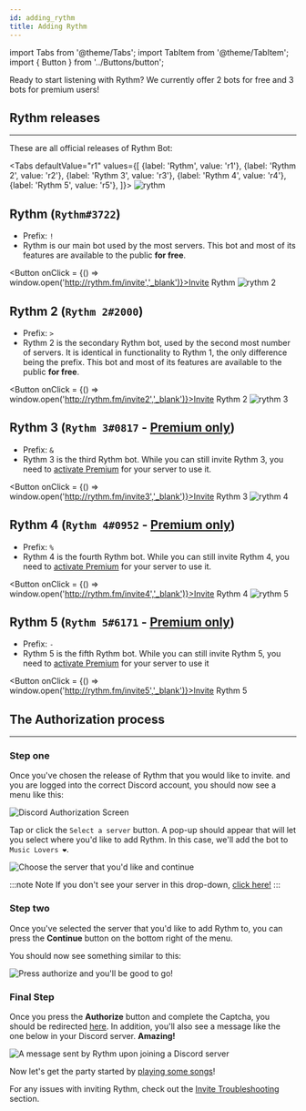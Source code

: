 ```yaml
---
id: adding_rythm
title: Adding Rythm
---
```


import Tabs from '@theme/Tabs';
import TabItem from '@theme/TabItem';
import { Button } from '../Buttons/button';

Ready to start listening with Rythm? We currently offer 2 bots for free and 3 bots for premium users!

## Rythm releases
---
These are all official releases of Rythm Bot:

<Tabs
  defaultValue="r1"
  values={[
    {label: 'Rythm', value: 'r1'},
    {label: 'Rythm 2', value: 'r2'},
    {label: 'Rythm 3', value: 'r3'},
    {label: 'Rythm 4', value: 'r4'},
    {label: 'Rythm 5', value: 'r5'},
  ]}>
  <TabItem value="r1">
    <img src="/docs/img/docs/adding/rythm.png" alt="rythm"/><br/>
    <h2>Rythm (<code>Rythm#3722</code>)</h2>
    <ul>
      <li>Prefix: <code>!</code></li>
      <li>Rythm is our main bot used by the most servers. This bot and most of its features are available to the public <b>for free</b>.</li>
    </ul>
    <Button onClick = {() => window.open('http://rythm.fm/invite','_blank')}>Invite Rythm</Button>
  </TabItem>
  <TabItem value="r2">
    <img src="/docs/img/docs/adding/rythm-2.png" alt="rythm 2"/><br/>
    <h2>Rythm 2 (<code>Rythm 2#2000</code>)</h2>
    <ul>
      <li>Prefix: <code>&gt;</code></li>
      <li>Rythm 2 is the secondary Rythm bot, used by the second most number of servers. It is identical in functionality to Rythm 1, the only difference being the prefix. This bot and most of its features are available to the public <b>for free</b>.</li>
    </ul>
    <Button onClick = {() => window.open('http://rythm.fm/invite2','_blank')}>Invite Rythm 2</Button>
  </TabItem>
  <TabItem value="r3">
    <img src="/docs/img/docs/adding/rythm-3.png" alt="rythm 3"/><br/>
    <h2>Rythm 3 (<code>Rythm 3#0817</code> - <a href="https://rythm.fm/premium"><b>Premium only</b></a>)</h2>
    <ul>
      <li>Prefix: <code>&</code></li>
      <li>Rythm 3 is the third Rythm bot. While you can still invite Rythm 3, you need to <a href="https://rythm.fm/premium">activate Premium</a> for your server to use it.</li>
    </ul>
    <Button onClick = {() => window.open('http://rythm.fm/invite3','_blank')}>Invite Rythm 3</Button>
  </TabItem>
  <TabItem value="r4">
    <img src="/docs/img/docs/adding/rythm-4.png" alt="rythm 4"/><br/>
    <h2>Rythm 4 (<code>Rythm 4#0952</code> - <a href="https://rythm.fm/premium"><b>Premium only</b></a>)</h2>
    <ul>
      <li>Prefix: <code>%</code></li>
      <li>Rythm 4 is the fourth Rythm bot. While you can still invite Rythm 4, you need to <a href="https://rythm.fm/premium">activate Premium</a> for your server to use it.</li>
    </ul>
    <Button onClick = {() => window.open('http://rythm.fm/invite4','_blank')}>Invite Rythm 4</Button>
  </TabItem>
  <TabItem value="r5">
    <img src="/docs/img/docs/adding/rythm-5.png" alt="rythm 5"/><br/>
    <h2>Rythm 5 (<code>Rythm 5#6171</code> - <a href="https://rythm.fm/premium"><b>Premium only</b></a>)</h2>
    <ul>
      <li>Prefix: <code>-</code></li>
      <li>Rythm 5 is the fifth Rythm bot. While you can still invite Rythm 5, you need to <a href="https://rythm.fm/premium">activate Premium</a> for your server to use it</li>
    </ul>
    <Button onClick = {() => window.open('http://rythm.fm/invite5','_blank')}>Invite Rythm 5</Button>
  </TabItem>
</Tabs>


## The Authorization process
---
### Step one

Once you've chosen the release of Rythm that you would like to invite. and you are logged into the correct Discord account, you should now see a menu like this:

![Discord Authorization Screen](/img/docs/adding/discord-oauth2-1.png)

Tap or click the `Select a server` button. A pop-up should appear that will let you select where you'd like to add Rythm. In this case, we'll add the bot to `Music Lovers ❤`.

![Choose the server that you'd like and continue](/img/docs/adding/discord-oauth2-2.gif)

:::note Note
If you don't see your server in this drop-down, [click here!](/invite_troubleshooting#when-adding-rythm-i-cant-see-my-server-in-the-list)
:::

### Step two

Once you've selected the server that you'd like to add Rythm to, you can press the **Continue** button on the bottom right of the menu.

You should now see something similar to this:

![Press authorize and you'll be good to go!](/img/docs/adding/discord-oauth2-3.png)

### Final Step

Once you press the **Authorize** button and complete the Captcha, you should be redirected [here](https://rythm.fm/app). In addition, you'll also see a message like the one below in your Discord server. **Amazing!**

![A message sent by Rythm upon joining a Discord server](/img/docs/adding/thank-you-message.png)

Now let's get the party started by [playing some songs](/play_song)!

For any issues with inviting Rythm, check out the [Invite Troubleshooting](/invite_troubleshooting) section.
